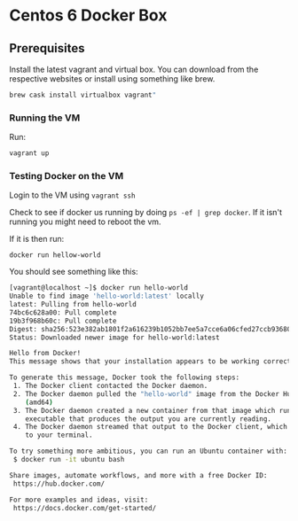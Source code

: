 Centos 6 Docker Box
===================

## Prerequisites

Install the latest vagrant and virtual box. You can download from the respective websites or install using something like
brew.

```bash
brew cask install virtualbox vagrant"
```

### Running the VM

Run:

```bash
vagrant up
```

### Testing Docker on the VM

Login to the VM using `vagrant ssh`

Check to see if docker us running by doing `ps -ef | grep docker`. If it isn't 
running you might need to reboot the vm.

If it is then run:

`docker run hellow-world`

You should see something like this:

```bash
[vagrant@localhost ~]$ docker run hello-world
Unable to find image 'hello-world:latest' locally
latest: Pulling from hello-world
74bc6c628a00: Pull complete
19b3f968b60c: Pull complete
Digest: sha256:523e382ab1801f2a616239b1052bb7ee5a7cce6a06cfed27ccb93680eacad6ef
Status: Downloaded newer image for hello-world:latest

Hello from Docker!
This message shows that your installation appears to be working correctly.

To generate this message, Docker took the following steps:
 1. The Docker client contacted the Docker daemon.
 2. The Docker daemon pulled the "hello-world" image from the Docker Hub.
    (amd64)
 3. The Docker daemon created a new container from that image which runs the
    executable that produces the output you are currently reading.
 4. The Docker daemon streamed that output to the Docker client, which sent it
    to your terminal.

To try something more ambitious, you can run an Ubuntu container with:
 $ docker run -it ubuntu bash

Share images, automate workflows, and more with a free Docker ID:
 https://hub.docker.com/

For more examples and ideas, visit:
 https://docs.docker.com/get-started/
```

